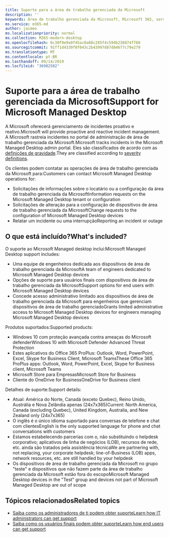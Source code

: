 ```yaml
---
title: Suporte para a área de trabalho gerenciada da Microsoft
description: ''
keywords: Área de trabalho gerenciada da Microsoft, Microsoft 365, serviço, documentação
ms.service: m365-md
author: jaimeo
ms.localizationpriority: normal
ms.collection: M365-modern-desktop
ms.openlocfilehash: 6c30f9e9a9f45ac8a68c285f4c594b238874f768
ms.sourcegitcommit: 91ff1d4339f0f043c2b43997d87d84677c79e279
ms.translationtype: MT
ms.contentlocale: pt-BR
ms.lasthandoff: 09/14/2019
ms.locfileid: "36982502"
---
```

# <a name="support-for-microsoft-managed-desktop"></a><span data-ttu-id="cf1b2-103">Suporte para a área de trabalho gerenciada da Microsoft</span><span class="sxs-lookup"><span data-stu-id="cf1b2-103">Support for Microsoft Managed Desktop</span></span>

<span data-ttu-id="cf1b2-104">A Microsoft oferecerá gerenciamento de incidentes proativo e reativo.</span><span class="sxs-lookup"><span data-stu-id="cf1b2-104">Microsoft will provide proactive and reactive incident management.</span></span> <span data-ttu-id="cf1b2-105">A Microsoft rastreia incidentes no portal de administração de área de trabalho gerenciada da Microsoft.</span><span class="sxs-lookup"><span data-stu-id="cf1b2-105">Microsoft tracks incidents in the Microsoft Managed Desktop admin portal.</span></span> <span data-ttu-id="cf1b2-106">Eles são classificados de acordo com as [definições de gravidade](../working-with-managed-desktop/admin-support.md#sev).</span><span class="sxs-lookup"><span data-stu-id="cf1b2-106">They are classified according to [severity definitions](../working-with-managed-desktop/admin-support.md#sev).</span></span>

<span data-ttu-id="cf1b2-107">Os clientes podem contatar as operações de área de trabalho gerenciada da Microsoft para:</span><span class="sxs-lookup"><span data-stu-id="cf1b2-107">Customers can contact Microsoft Managed Desktop operations for:</span></span>
- <span data-ttu-id="cf1b2-108">Solicitações de informações sobre o locatário ou a configuração da área de trabalho gerenciada da Microsoft</span><span class="sxs-lookup"><span data-stu-id="cf1b2-108">Information requests on the Microsoft Managed Desktop tenant or configuration</span></span>
- <span data-ttu-id="cf1b2-109">Solicitações de alteração para a configuração de dispositivos de área de trabalho gerenciada da Microsoft</span><span class="sxs-lookup"><span data-stu-id="cf1b2-109">Change requests to the configuration of Microsoft Managed Desktop devices</span></span>
- <span data-ttu-id="cf1b2-110">Relatar um incidente ou uma interrupção</span><span class="sxs-lookup"><span data-stu-id="cf1b2-110">Reporting an incident or outage</span></span>

## <a name="whats-included"></a><span data-ttu-id="cf1b2-111">O que está incluído?</span><span class="sxs-lookup"><span data-stu-id="cf1b2-111">What's included?</span></span>

<span data-ttu-id="cf1b2-112">O suporte ao Microsoft Managed desktop inclui:</span><span class="sxs-lookup"><span data-stu-id="cf1b2-112">Microsoft Managed Desktop support includes:</span></span>

- <span data-ttu-id="cf1b2-113">Uma equipe de engenheiros dedicada aos dispositivos de área de trabalho gerenciada da Microsoft</span><span class="sxs-lookup"><span data-stu-id="cf1b2-113">A team of engineers dedicated to Microsoft Managed Desktop devices</span></span>
- <span data-ttu-id="cf1b2-114">Opções de suporte para usuários finais com dispositivos de área de trabalho gerenciada da Microsoft</span><span class="sxs-lookup"><span data-stu-id="cf1b2-114">Support options for end users with Microsoft Managed Desktop devices</span></span>
- <span data-ttu-id="cf1b2-115">Concede acesso administrativo limitado aos dispositivos de área de trabalho gerenciada da Microsoft para engenheiros que gerenciam dispositivos de área de trabalho gerenciado</span><span class="sxs-lookup"><span data-stu-id="cf1b2-115">Grants limited administrative access to Microsoft Managed Desktop devices for engineers managing Microsoft Managed Desktop devices</span></span> 

<span data-ttu-id="cf1b2-116">Produtos suportados:</span><span class="sxs-lookup"><span data-stu-id="cf1b2-116">Supported products:</span></span>

- <span data-ttu-id="cf1b2-117">Windows 10 com proteção avançada contra ameaças do Microsoft defender</span><span class="sxs-lookup"><span data-stu-id="cf1b2-117">Windows 10 with Microsoft Defender Advanced Threat Protection</span></span> 
- <span data-ttu-id="cf1b2-118">Estes aplicativos do Office 365 ProPlus: Outlook, Word, PowerPoint, Excel, Skype for Business Client, Microsoft Teams</span><span class="sxs-lookup"><span data-stu-id="cf1b2-118">These Office 365 ProPlus apps: Outlook, Word, PowerPoint, Excel, Skype for Business client, Microsoft Teams</span></span> 
- <span data-ttu-id="cf1b2-119">Microsoft Store para Empresas</span><span class="sxs-lookup"><span data-stu-id="cf1b2-119">Microsoft Store for Business</span></span> 
- <span data-ttu-id="cf1b2-120">Cliente do OneDrive for Business</span><span class="sxs-lookup"><span data-stu-id="cf1b2-120">OneDrive for Business client</span></span> 

<span data-ttu-id="cf1b2-121">Detalhes de suporte:</span><span class="sxs-lookup"><span data-stu-id="cf1b2-121">Support details:</span></span>

- <span data-ttu-id="cf1b2-122">Atual: América do Norte, Canadá (exceto Quebec), Reino Unido, Austrália e Nova Zelândia apenas (24x7x365)</span><span class="sxs-lookup"><span data-stu-id="cf1b2-122">Current: North America, Canada (excluding Quebec), United Kingdom, Australia, and New Zealand only (24x7x365)</span></span> 
- <span data-ttu-id="cf1b2-123">O inglês é o único idioma suportado para conversas de telefone e chat com clientes</span><span class="sxs-lookup"><span data-stu-id="cf1b2-123">English is the only supported language for phone and chat conversations with customers</span></span> 
- <span data-ttu-id="cf1b2-124">Estamos estabelecendo parcerias com o, não substituindo o helpdesk corporativo; aplicativos de linha de negócios (LOB), recursos de rede, etc. ainda são tratados pela assistência técnica</span><span class="sxs-lookup"><span data-stu-id="cf1b2-124">We are partnering with, not replacing, your corporate helpdesk; line-of-Business (LOB) apps, network resources, etc. are still handled by your helpdesk</span></span> 
- <span data-ttu-id="cf1b2-125">Os dispositivos de área de trabalho gerenciada da Microsoft no grupo "teste" e dispositivos que não fazem parte da área de trabalho gerenciada da Microsoft estão fora do escopo</span><span class="sxs-lookup"><span data-stu-id="cf1b2-125">Microsoft Managed Desktop devices in the "Test" group and devices not part of Microsoft Managed Desktop are out of scope</span></span> 


## <a name="related-topics"></a><span data-ttu-id="cf1b2-126">Tópicos relacionados</span><span class="sxs-lookup"><span data-stu-id="cf1b2-126">Related topics</span></span>

- [<span data-ttu-id="cf1b2-127">Saiba como os administradores de ti podem obter suporte</span><span class="sxs-lookup"><span data-stu-id="cf1b2-127">Learn how IT administrators can get support</span></span>](../working-with-managed-desktop/admin-support.md)
- [<span data-ttu-id="cf1b2-128">Saiba como os usuários finais podem obter suporte</span><span class="sxs-lookup"><span data-stu-id="cf1b2-128">Learn how end users can get support</span></span>](../working-with-managed-desktop/end-user-support.md)
